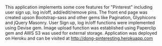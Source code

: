 This application implements some core features for "Pinterest" including 
user sign up, log in/off, add/edit/remove pins.
The front end page was created upson Bootstrap-sass and other gems like Pagination, Glyphicons and jQuery Masonry.
User Sign up, log in/off functions were implemented using Devise gem.
Image upload function was established using Paperclip gem and AWS S3 was used for external storage.
Application was deployed on Heroku and can be visited at http://dong-pinteresting.herokuapp.com
